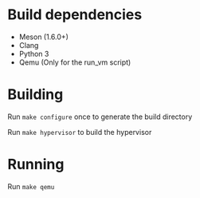 # Build dependencies
- Meson (1.6.0+)
- Clang
- Python 3
- Qemu (Only for the run_vm script)

# Building
Run `make configure` once to generate the build directory

Run `make hypervisor` to build the hypervisor

# Running
Run `make qemu`
